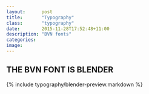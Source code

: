```yaml
---
layout:      post
title:       "Typography"
class:       "typography"
date:        2015-11-28T17:52:48+11:00
description: "BVN fonts"
categories: 
image:      
---
```

## THE BVN FONT IS BLENDER

{% include typography/blender-preview.markdown %}